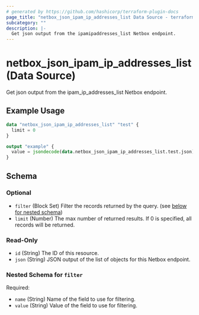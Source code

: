 ```yaml
---
# generated by https://github.com/hashicorp/terraform-plugin-docs
page_title: "netbox_json_ipam_ip_addresses_list Data Source - terraform-provider-netbox"
subcategory: ""
description: |-
  Get json output from the ipamipaddresses_list Netbox endpoint.
---
```


# netbox_json_ipam_ip_addresses_list (Data Source)

Get json output from the ipam_ip_addresses_list Netbox endpoint.

## Example Usage

```terraform
data "netbox_json_ipam_ip_addresses_list" "test" {
  limit = 0
}

output "example" {
  value = jsondecode(data.netbox_json_ipam_ip_addresses_list.test.json)
}
```

<!-- schema generated by tfplugindocs -->
## Schema

### Optional

- `filter` (Block Set) Filter the records returned by the query. (see [below for nested schema](#nestedblock--filter))
- `limit` (Number) The max number of returned results. If 0 is specified, all records will be returned.

### Read-Only

- `id` (String) The ID of this resource.
- `json` (String) JSON output of the list of objects for this Netbox endpoint.

<a id="nestedblock--filter"></a>
### Nested Schema for `filter`

Required:

- `name` (String) Name of the field to use for filtering.
- `value` (String) Value of the field to use for filtering.


